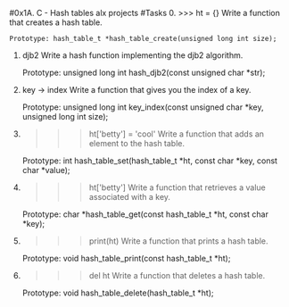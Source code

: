#0x1A. C - Hash tables alx projects
#Tasks
0. >>> ht = {} 
	Write a function that creates a hash table.

    Prototype: hash_table_t *hash_table_create(unsigned long int size);
1. djb2 
	Write a hash function implementing the djb2 algorithm.

    Prototype: unsigned long int hash_djb2(const unsigned char *str);
2. key -> index 
	Write a function that gives you the index of a key.

    Prototype: unsigned long int key_index(const unsigned char *key, unsigned long int size);
3. >>> ht['betty'] = 'cool' 
	Write a function that adds an element to the hash table.

    Prototype: int hash_table_set(hash_table_t *ht, const char *key, const char *value);
4. >>> ht['betty'] 
	Write a function that retrieves a value associated with a key.

    Prototype: char *hash_table_get(const hash_table_t *ht, const char *key);
5. >>> print(ht) 
	Write a function that prints a hash table.

    Prototype: void hash_table_print(const hash_table_t *ht);
6. >>> del ht 
	Write a function that deletes a hash table.

    Prototype: void hash_table_delete(hash_table_t *ht);


